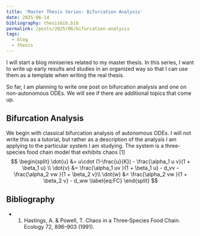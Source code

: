 ```yaml
---
title: 'Master Thesis Series: Bifurcation Analysis'
date: 2025-06-14
bibliography: thesisbib.bib
permalink: /posts/2025/06/bifurcation-analysis
tags:
  - blog
  - thesis
---
```


I will start a blog miniseries related to my master thesis. In this series, I want to write up early results and studies in an organized way so that I can use them as a template when writing the real thesis.

So far, I am planning to write one post on bifurcation analysis and one on non-autonomous ODEs. We will see if there are additional topics that come up.

## Bifurcation Analysis
We begin with classical bifurcation analysis of autonomous ODEs. I will not write this as a tutorial, but rather as a description of the analysis I am applying to the particular system I am studying.
The system is a three-species food chain model that exhibits chaos [1]
$$
\begin{split}
    \dot{u} &= u\cdot (1-\frac{u}{K}) - \frac{\alpha_1 u v}{1 + \beta_1 u} \\
    \dot{v} &= \frac{\alpha_1 uv }{1 + \beta_1 u} - d_vv - \frac{\alpha_2 vw }{1 + \beta_2 v}\\
    \dot{w} &= \frac{\alpha_2 vw }{1 + \beta_2 v} - d_ww
    \label{eq:FC}
\end{split}
$$


## Bibliography
- 1. Hastings, A. & Powell, T. Chaos in a Three‐Species Food Chain. Ecology 72, 896–903 (1991).

